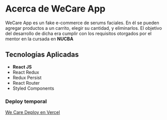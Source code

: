 # Acerca de WeCare App

WeCare App es un fake e-commerce de serums faciales. En él se pueden
agregar productos a un carrito, elegir su cantidad, y eliminarlos. El objetivo
del desarrollo de dicha era cumplir con los requisitos otorgados
por el mentor en la cursada en **NUCBA** 

## Tecnologías Aplicadas

* **React JS**
* React Redux
* Redux Persist
* React Router
* Styled Components

### Deploy temporal

[We Care Deploy en Vercel](https://wecare-app.vercel.app/)
